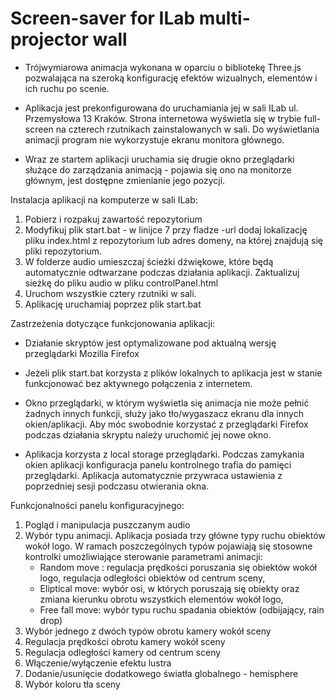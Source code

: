 ﻿# Screen-saver for ILab multi-projector wall
- Trójwymiarowa animacja wykonana w oparciu o bibliotekę Three.js pozwalająca na szeroką konfigurację efektów wizualnych, elementów i ich ruchu po scenie.

- Aplikacja jest prekonfigurowana do uruchamiania jej w sali ILab ul. Przemysłowa 13 Kraków. Strona internetowa wyświetla się w trybie full-screen na czterech rzutnikach zainstalowanych w sali. Do wyświetlania animacji program nie wykorzystuje ekranu monitora głównego.

- Wraz ze startem aplikacji uruchamia się drugie okno przeglądarki służące do zarządzania animacją - pojawia się ono na monitorze głównym, jest dostępne zmienianie jego pozycji.


Instalacja aplikacji na komputerze w sali ILab:

1. Pobierz i rozpakuj zawartość repozytorium
2. Modyfikuj plik start.bat - w linijce 7 przy fladze -url dodaj lokalizację pliku index.html z repozytorium lub adres domeny, na której znajdują się pliki repozytorium.
3. W folderze audio umieszczaj ścieżki dźwiękowe, które będą automatycznie odtwarzane podczas działania aplikacji. Zaktualizuj sieżkę do pliku audio w pliku controlPanel.html
4. Uruchom wszystkie cztery rzutniki w sali.
5. Aplikację uruchamiaj poprzez plik start.bat

Zastrzeżenia dotyczące funkcjonowania aplikacji:

- Działanie skryptów jest optymalizowane pod aktualną wersję przeglądarki Mozilla Firefox

- Jeżeli plik start.bat korzysta z plików lokalnych to aplikacja jest w stanie funkcjonować bez aktywnego połączenia z internetem.

- Okno przeglądarki, w którym wyświetla się animacja nie może pełnić żadnych innych funkcji, służy jako tło/wygaszacz ekranu dla innych okien/aplikacji. Aby móc swobodnie korzystać z przeglądarki Firefox podczas działania skryptu należy uruchomić jej nowe okno.

- Aplikacja korzysta z local storage przeglądarki. Podczas zamykania okien aplikacji konfiguracja panelu kontrolnego trafia do pamięci przeglądarki. Aplikacja automatycznie przywraca ustawienia z poprzedniej sesji podczasu otwierania okna.

Funkcjonalności panelu konfiguracyjnego:

1. Pogląd i manipulacja puszczanym audio
2. Wybór typu animacji. Aplikacja posiada trzy główne typy ruchu obiektów wokół logo. W ramach poszczególnych typów pojawiają się stosowne kontrolki umożliwiające sterowanie parametrami animacji:
	- Random move : regulacja prędkości poruszania się obiektów wokół logo, regulacja odległości obiektów od centrum sceny,
	- Eliptical move: wybór osi, w których poruszają się obiekty oraz zmiana kierunku obrotu wszystkich elementów wokół logo, 
	- Free fall move: wybór typu ruchu spadania obiektów (odbijający, rain drop)
3. Wybór jednego z dwóch typów obrotu kamery wokół sceny
4. Regulacja prędkości obrotu kamery wokół sceny
5. Regulacja odległości kamery od centrum sceny
6. Włączenie/wyłączenie efektu lustra
7. Dodanie/usunięcie dodatkowego światła globalnego - hemisphere
8. Wybór koloru tła sceny